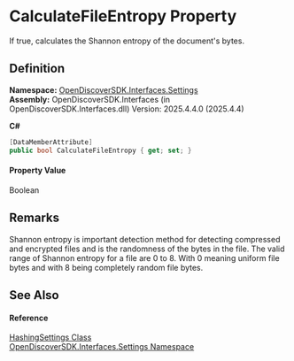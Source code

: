 # CalculateFileEntropy Property


If true, calculates the Shannon entropy of the document's bytes.



## Definition
**Namespace:** <a href="a1516a26-c3bc-5b32-80d1-92d32506d831">OpenDiscoverSDK.Interfaces.Settings</a>  
**Assembly:** OpenDiscoverSDK.Interfaces (in OpenDiscoverSDK.Interfaces.dll) Version: 2025.4.4.0 (2025.4.4)

**C#**
``` C#
[DataMemberAttribute]
public bool CalculateFileEntropy { get; set; }
```



#### Property Value
Boolean

## Remarks

Shannon entropy is important detection method for detecting compressed and encrypted files and is the randomness of the bytes in the file. The valid range of Shannon entropy for a file are 0 to 8. With 0 meaning uniform file bytes and with 8 being completely random file bytes.


## See Also


#### Reference
<a href="4f386b26-6ef3-858f-a333-39d801f2ec09">HashingSettings Class</a>  
<a href="a1516a26-c3bc-5b32-80d1-92d32506d831">OpenDiscoverSDK.Interfaces.Settings Namespace</a>  

